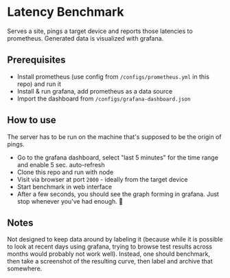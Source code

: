 # Latency Benchmark

Serves a site, pings a target device and reports those latencies to prometheus. Generated data 
is visualized with grafana.

## Prerequisites

- Install prometheus (use config from `/configs/prometheus.yml` in this repo) and run it
- Install & run grafana, add prometheus as a data source
- Import the dashboard from `/configs/grafana-dashboard.json`

## How to use

The server has to be run on the machine that's supposed to be the origin of pings.

- Go to the grafana dashboard, select "last 5 minutes" for the time range and enable 5 sec. auto-refresh
- Clone this repo and run with node
- Visit via browser at port `2000` - ideally from the target device
- Start benchmark in web interface
- After a few seconds, you should see the graph forming in grafana. Just stop whenever you've had enough. 🙂

## Notes

Not designed to keep data around by labeling it (because while it is possible to look at recent days 
using grafana, trying to browse test results across months would probably not work well). Instead, one 
should benchmark, then take a screenshot of the resulting curve, then label and archive that somewhere.
